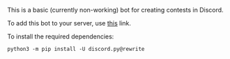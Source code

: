 This is a basic (currently non-working) bot for creating contests in Discord.

To add this bot to your server, use [this](https://discordapp.com/oauth2/authorize?client_id=380598116488970261&scope=bot) link.

To install the required dependencies:

    python3 -m pip install -U discord.py@rewrite